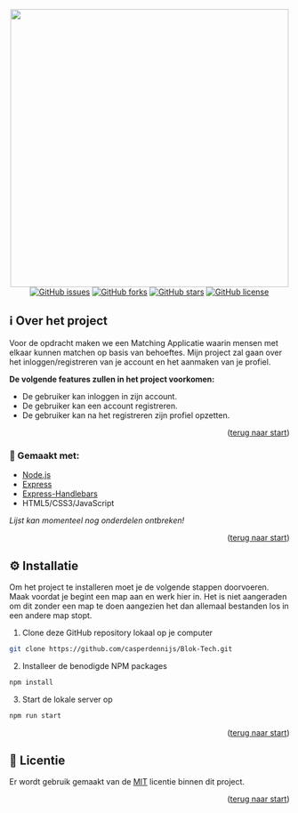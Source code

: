<section align="center" id="start"><img src="https://i.postimg.cc/bJDz6Tr0/repo-logo.png" width="500"></section>

<section align="center">
  <a href="https://github.com/casperdennijs/Blok-Tech/issues" target="_blank"><img alt="GitHub issues" src="https://img.shields.io/github/issues/casperdennijs/Blok-Tech"></a>
  <a href="https://github.com/casperdennijs/Blok-Tech/network" target="_blank"><img alt="GitHub forks" src="https://img.shields.io/github/forks/casperdennijs/Blok-Tech"></a>
  <a href="https://github.com/casperdennijs/Blok-Tech/stargazers" target="_blank"><img alt="GitHub stars" src="https://img.shields.io/github/stars/casperdennijs/Blok-Tech"></a>
  <a href="https://github.com/casperdennijs/Blok-Tech/blob/main/LICENSE" target="_blank"><img alt="GitHub license" src="https://img.shields.io/github/license/casperdennijs/Blok-Tech"></a>
</section>

<h2>ℹ️ Over het project</h2>
  <p>Voor de opdracht maken we een Matching Applicatie waarin mensen met elkaar kunnen matchen op basis van behoeftes. Mijn project zal gaan over het inloggen/registreren van je   account en het aanmaken van je profiel.</p>
  <p><b>De volgende features zullen in het project voorkomen:</b></p>
  <ul>
    <li>De gebruiker kan inloggen in zijn account.</li>
    <li>De gebruiker kan een account registreren.</li>
    <li>De gebruiker kan na het registreren zijn profiel opzetten.</li>
  </ul>

<p align="right">(<a href="#start">terug naar start</a>)</p>
  
<h3>🧰 Gemaakt met:</h3>
  <ul>
    <li><a href="https://nodejs.org/en/" target="_blank">Node.js</a></li>
    <li><a href="https://expressjs.com/" target="_blank">Express</a></li>
    <li><a href="https://www.npmjs.com/package/express-handlebars" target="_blank">Express-Handlebars</a></li>
    <li>HTML5/CSS3/JavaScript</li>
  </ul>
  <p><i>Lijst kan momenteel nog onderdelen ontbreken!</i></p>
  
<p align="right">(<a href="#start">terug naar start</a>)</p>

<h2>⚙️ Installatie</h2>
  <p>Om het project te installeren moet je de volgende stappen doorvoeren. Maak voordat je begint een map aan en werk hier in. Het is niet aangeraden om dit zonder een map te     doen aangezien het dan allemaal bestanden los in een andere map stopt.</p>
  
  1. Clone deze GitHub repository lokaal op je computer
  ```sh
  git clone https://github.com/casperdennijs/Blok-Tech.git
  ```
  2. Installeer de benodigde NPM packages
  ```sh
  npm install
  ```
  3. Start de lokale server op
  ```sh
  npm run start
  ```
  
<p align="right">(<a href="#start">terug naar start</a>)</p>

<h2>📄 Licentie</h2>
  <p>Er wordt gebruik gemaakt van de <a href="https://www.youtube.com/watch?v=dQw4w9WgXcQ">MIT</a> licentie binnen dit project.</p>
  
<p align="right">(<a href="#start">terug naar start</a>)</p>
